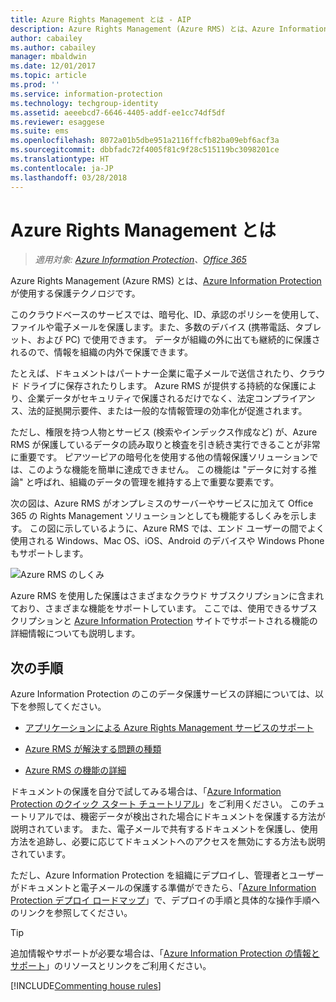 ```yaml
---
title: Azure Rights Management とは - AIP
description: Azure Rights Management (Azure RMS) とは、Azure Information Protection が使用する保護テクノロジです。
author: cabailey
ms.author: cabailey
manager: mbaldwin
ms.date: 12/01/2017
ms.topic: article
ms.prod: ''
ms.service: information-protection
ms.technology: techgroup-identity
ms.assetid: aeeebcd7-6646-4405-addf-ee1cc74df5df
ms.reviewer: esaggese
ms.suite: ems
ms.openlocfilehash: 8072a01b5dbe951a2116ffcfb82ba09ebf6acf3a
ms.sourcegitcommit: dbbfadc72f4005f81c9f28c515119bc3098201ce
ms.translationtype: HT
ms.contentlocale: ja-JP
ms.lasthandoff: 03/28/2018
---
```

# <a name="what-is-azure-rights-management"></a>Azure Rights Management とは

>*適用対象: [Azure Information Protection](https://azure.microsoft.com/pricing/details/information-protection)、[Office 365](http://download.microsoft.com/download/E/C/F/ECF42E71-4EC0-48FF-AA00-577AC14D5B5C/Azure_Information_Protection_licensing_datasheet_EN-US.pdf)*


Azure Rights Management (Azure RMS) とは、[Azure Information Protection](what-is-information-protection.md) が使用する保護テクノロジです。

このクラウドベースのサービスでは、暗号化、ID、承認のポリシーを使用して、ファイルや電子メールを保護します。また、多数のデバイス (携帯電話、タブレット、および PC) で使用できます。 データが組織の外に出ても継続的に保護されるので、情報を組織の内外で保護できます。

たとえば、ドキュメントはパートナー企業に電子メールで送信されたり、クラウド ドライブに保存されたりします。 Azure RMS が提供する持続的な保護により、企業データがセキュリティで保護されるだけでなく、法定コンプライアンス、法的証拠開示要件、または一般的な情報管理の効率化が促進されます。

ただし、権限を持つ人物とサービス (検索やインデックス作成など) が、Azure RMS が保護しているデータの読み取りと検査を引き続き実行できることが非常に重要です。 ピアツーピアの暗号化を使用する他の情報保護ソリューションでは、このような機能を簡単に達成できません。 この機能は "データに対する推論" と呼ばれ、組織のデータの管理を維持する上で重要な要素です。

次の図は、Azure RMS がオンプレミスのサーバーやサービスに加えて Office 365 の Rights Management ソリューションとしても機能するしくみを示します。 この図に示しているように、Azure RMS では、エンド ユーザーの間でよく使用される Windows、Mac OS、iOS、Android のデバイスや Windows Phone もサポートします。


![Azure RMS のしくみ](../media/AzRMS_elements.png)

Azure RMS を使用した保護はさまざまなクラウド サブスクリプションに含まれており、さまざまな機能をサポートしています。 ここでは、使用できるサブスクリプションと [Azure Information Protection](https://www.microsoft.com/cloud-platform/azure-information-protection) サイトでサポートされる機能の詳細情報についても説明します。

## <a name="next-steps"></a>次の手順

Azure Information Protection のこのデータ保護サービスの詳細については、以下を参照してください。

- [アプリケーションによる Azure Rights Management サービスのサポート](applications-support.md)

- [Azure RMS が解決する問題の種類](azure-rms-problems-it-solves.md)

- [Azure RMS の機能の詳細](how-does-it-work.md)

ドキュメントの保護を自分で試してみる場合は、「[Azure Information Protection のクイック スタート チュートリアル](../get-started/infoprotect-quick-start-tutorial.md)」をご利用ください。 このチュートリアルでは、機密データが検出された場合にドキュメントを保護する方法が説明されています。 また、電子メールで共有するドキュメントを保護し、使用方法を追跡し、必要に応じてドキュメントへのアクセスを無効にする方法も説明されています。

ただし、Azure Information Protection を組織にデプロイし、管理者とユーザーがドキュメントと電子メールの保護する準備ができたら、「[Azure Information Protection デプロイ ロードマップ](../plan-design/deployment-roadmap.md)」で、デプロイの手順と具体的な操作手順へのリンクを参照してください。

> [!TIP]
> 追加情報やサポートが必要な場合は、「[Azure Information Protection の情報とサポート](../get-started/information-support.md)」のリソースとリンクをご利用ください。

[!INCLUDE[Commenting house rules](../includes/houserules.md)]